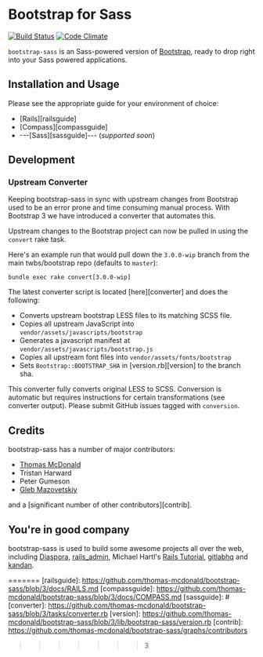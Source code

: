 # Bootstrap for Sass

[![Build Status](https://secure.travis-ci.org/thomas-mcdonald/bootstrap-sass.png?branch=master)](http://travis-ci.org/thomas-mcdonald/bootstrap-sass) [![Code Climate](https://codeclimate.com/github/thomas-mcdonald/bootstrap-sass.png)](https://codeclimate.com/github/thomas-mcdonald/bootstrap-sass)

`bootstrap-sass` is an Sass-powered version of [Bootstrap](http://github.com/twbs/bootstrap), ready to drop right into your Sass powered applications.

## Installation and Usage

Please see the appropriate guide for your environment of choice:

* [Rails][railsguide]
* [Compass][compassguide]
* ---[Sass][sassguide]--- (*supported soon*)

## Development

### Upstream Converter

Keeping bootstrap-sass in sync with upstream changes from Bootstrap used to be an error prone and time consuming manual process.
With Bootstrap 3 we have introduced a converter that automates this.

Upstream changes to the Bootstrap project can now be pulled in using the `convert` rake task.

Here's an example run that would pull down the `3.0.0-wip` branch from the main twbs/bootstrap repo (defaults to `master`):

    bundle exec rake convert[3.0.0-wip]

The latest converter script is located [here][converter] and does the following:

* Converts upstream bootstrap LESS files to its matching SCSS file.
* Copies all upstream JavaScript into `vendor/assets/javascripts/bootstrap`
* Generates a javascript manifest at `vendor/assets/javascripts/bootstrap.js`
* Copies all upstream font files into `vendor/assets/fonts/bootstrap`
* Sets `Bootstrap::BOOTSTRAP_SHA` in [version.rb][version] to the branch sha.

This converter fully converts original LESS to SCSS. Conversion is automatic but requires instructions for certain transformations (see converter output).
Please submit GitHub issues tagged with `conversion`.

## Credits

bootstrap-sass has a number of major contributors:

<!-- feel free to make these link wherever you wish -->
* [Thomas McDonald](https://twitter.com/thomasmcdonald_)
* Tristan Harward
* Peter Gumeson
* [Gleb Mazovetskiy](https://github.com/glebm)

and a [significant number of other contributors][contrib].

## You're in good company
bootstrap-sass is used to build some awesome projects all over the web, including
[Diaspora](http://diasporaproject.org/), [rails_admin](https://github.com/sferik/rails_admin),
Michael Hartl's [Rails Tutorial](http://railstutorial.org/), [gitlabhq](http://gitlabhq.com/) and
[kandan](http://kandanapp.com/).

=======
[railsguide]: https://github.com/thomas-mcdonald/bootstrap-sass/blob/3/docs/RAILS.md
[compassguide]: https://github.com/thomas-mcdonald/bootstrap-sass/blob/3/docs/COMPASS.md
[sassguide]: #
[converter]: https://github.com/thomas-mcdonald/bootstrap-sass/blob/3/tasks/converter.rb
[version]: https://github.com/thomas-mcdonald/bootstrap-sass/blob/3/lib/bootstrap-sass/version.rb
[contrib]: https://github.com/thomas-mcdonald/bootstrap-sass/graphs/contributors
>>>>>>> 3
